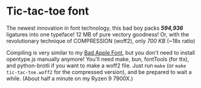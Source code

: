 # Tic-tac-toe font

The newest innovation in font technology, this bad boy packs ***594,936*** ligatures into one typeface!
12 MB of pure vectory goodness! Or, with the revolutionary technique of COMPRESSION (woff2), only *700 KB* (~18x ratio)

Compiling is very similar to my [Bad Apple Font](https://github.com/Mabi19/bad-apple-font), but you don't need to install opentype.js manually anymore!
You'll need make, bun, fontTools (for ttx), and python-brotli if you want to make a woff2 file.
Just run `make` (or `make tic-tac-toe.woff2` for the compressed version), and be prepared to wait a while. (About half a minute on my Ryzen 9 7900X.)
